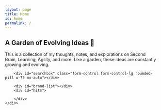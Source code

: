 ```yaml
---
layout: page
title: Home
id: home
permalink: /
---
```



<section class="text-center mb-5 py-5">
    <h1 class="display-4 fw-bold mb-3">A Garden of Evolving Ideas 🌱</h1>
    <p class="lead text-muted col-lg-8 mx-auto">
        This is a collection of my thoughts, notes, and explorations on Second Brain, Learning, Agility, and more. Like a garden, these ideas are constantly growing and evolving.
    </p>
    <div class="mt-4">

        <div id="searchbox" class="form-control form-control-lg rounded-pill w-75 mx-auto"></div>
    
        <div id="brand-list"></div>
        <div id="hits">

        </div>
    </div>
</section>



<style>
  .wrapper {
    /*max-width: 46em;*/
  }
</style>
